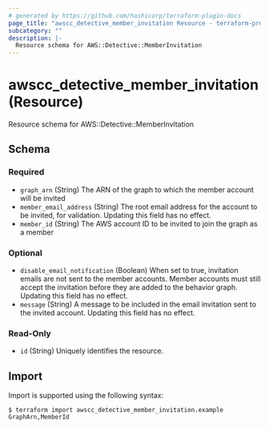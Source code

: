 ```yaml
---
# generated by https://github.com/hashicorp/terraform-plugin-docs
page_title: "awscc_detective_member_invitation Resource - terraform-provider-awscc"
subcategory: ""
description: |-
  Resource schema for AWS::Detective::MemberInvitation
---
```


# awscc_detective_member_invitation (Resource)

Resource schema for AWS::Detective::MemberInvitation



<!-- schema generated by tfplugindocs -->
## Schema

### Required

- `graph_arn` (String) The ARN of the graph to which the member account will be invited
- `member_email_address` (String) The root email address for the account to be invited, for validation. Updating this field has no effect.
- `member_id` (String) The AWS account ID to be invited to join the graph as a member

### Optional

- `disable_email_notification` (Boolean) When set to true, invitation emails are not sent to the member accounts. Member accounts must still accept the invitation before they are added to the behavior graph. Updating this field has no effect.
- `message` (String) A message to be included in the email invitation sent to the invited account. Updating this field has no effect.

### Read-Only

- `id` (String) Uniquely identifies the resource.

## Import

Import is supported using the following syntax:

```shell
$ terraform import awscc_detective_member_invitation.example GraphArn,MemberId
```
